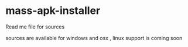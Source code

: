 # mass-apk-installer

Read me file for sources

sources are available for windows and osx , linux support is coming soon
